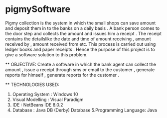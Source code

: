 # pigmySoftware

    
Pigmy collection is the system in which the small shops can save amount and deposit them in to the banks on a daily basis . A bank person comes to the 
door step and collects the amount and issues him a receipt . The receipt contains the detailslike the date and time of amount receiving  , amount received by , amount received from etc. 
         This process is carried out using ledger books and paper receipts . Hence the purpose of this project is to give a software solution to this problem.


** OBJECTIVE:
        Create a software in which the bank agent can collect the amount , issue a receipt through sms or email to the customer , generate reports for himself ,  generate reports for the customer .


** TECHNOLOGIES USED: 
1. Operating System   : Windows 10
2. Visual Modelling   : Visual Paradigm
3. IDE                : NetBeans IDE 8.0.2
4. Database           : Java DB (Derby) Database
5.Programming Language: Java


